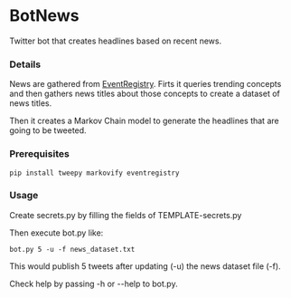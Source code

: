 # BotNews

Twitter bot that creates headlines based on recent news.

### Details

News are gathered from [EventRegistry](https://eventregistry.org/). Firts it queries trending concepts and then gathers news titles about those concepts to create a dataset of news titles.

Then it creates a Markov Chain model to generate the headlines that are going to be tweeted.

### Prerequisites
```
pip install tweepy markovify eventregistry
```

### Usage

Create secrets.py by filling the fields of TEMPLATE-secrets.py

Then execute bot.py like:
```
bot.py 5 -u -f news_dataset.txt
```

This would publish 5 tweets after updating (-u) the news dataset file (-f).

Check help by passing -h or --help to bot.py.
